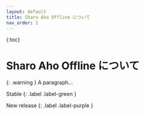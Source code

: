 ```yaml
---
layout: default
title: Sharo Aho Offline について
nav_order: 1
---
```


{:toc}

# Sharo Aho Offline について

{: .warning }
A paragraph...


Stable
{: .label .label-green }

New release
{: .label .label-purple }
